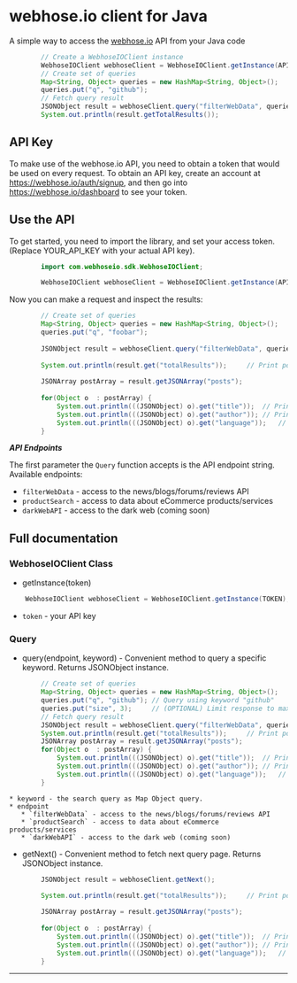 # webhose.io client for Java

A simple way to access the [webhose.io](https://webhose.io) API from your Java code

```java
		// Create a WebhoseIOClient instance
		WebhoseIOClient webhoseClient = WebhoseIOClient.getInstance(API_KEY);
		// Create set of queries
	    Map<String, Object> queries = new HashMap<String, Object>();
	    queries.put("q", "github");
	    // Fetch query result
	    JSONObject result = webhoseClient.query("filterWebData", queries);
		System.out.println(result.getTotalResults());
```
## API Key

To make use of the webhose.io API, you need to obtain a token that would be
used on every request. To obtain an API key, create an account at
https://webhose.io/auth/signup, and then go into
https://webhose.io/dashboard to see your token.


## Use the API

To get started, you need to import the library, and set your access token.
(Replace YOUR_API_KEY with your actual API key).

```java
		import com.webhoseio.sdk.WebhoseIOClient;

		WebhoseIOClient webhoseClient = WebhoseIOClient.getInstance(API_KEY);
```
	
Now you can make a request and inspect the results:

```java
		// Create set of queries
	    Map<String, Object> queries = new HashMap<String, Object>();
	    queries.put("q", "foobar");
	    
	    JSONObject result = webhoseClient.query("filterWebData", queries);
	
		System.out.println(result.get("totalResults")); 	// Print posts count
		
		JSONArray postArray = result.getJSONArray("posts");
		
		for(Object o  : postArray) {
			System.out.println(((JSONObject) o).get("title"));	// Print title
			System.out.println(((JSONObject) o).get("author"));	// Print author
			System.out.println(((JSONObject) o).get("language"));	// Print language
		}		
```
	
	
***API Endpoints***

The first parameter the `Query` function accepts is the API endpoint string. Available endpoints:
* `filterWebData` - access to the news/blogs/forums/reviews API
* `productSearch` - access to data about eCommerce products/services
* `darkWebAPI` - access to the dark web (coming soon)


## Full documentation
### WebhoseIOClient Class

* getInstance(token)

```java
	WebhoseIOClient webhoseClient = WebhoseIOClient.getInstance(TOKEN);
```
  * `token` - your API key
  
  
### Query

* query(endpoint, keyword) - Convenient method to query a specific keyword. Returns JSONObject instance.

```java
		// Create set of queries
	    Map<String, Object> queries = new HashMap<String, Object>();
	    queries.put("q", "github"); // Query using keyword "github"
	    queries.put("size", 3); 	// (OPTIONAL) Limit response to maximum of 3 items
	    // Fetch query result
		JSONObject result = webhoseClient.query("filterWebData", queries);
		System.out.println(result.get("totalResults")); 	// Print posts count		
		JSONArray postArray = result.getJSONArray("posts");
		for(Object o  : postArray) {
			System.out.println(((JSONObject) o).get("title"));	// Print title
			System.out.println(((JSONObject) o).get("author"));	// Print author
			System.out.println(((JSONObject) o).get("language"));	// Print language
		}
```

	* keyword - the search query as Map Object query.
	* endpoint 
	   * `filterWebData` - access to the news/blogs/forums/reviews API
	   * `productSearch` - access to data about eCommerce products/services
	   * `darkWebAPI` - access to the dark web (coming soon)


* getNext() - Convenient method to fetch next query page. Returns JSONObject instance.

```java
		JSONObject result = webhoseClient.getNext();

		System.out.println(result.get("totalResults")); 	// Print posts count
		
		JSONArray postArray = result.getJSONArray("posts");
		
		for(Object o  : postArray) {
			System.out.println(((JSONObject) o).get("title"));	// Print title
			System.out.println(((JSONObject) o).get("author"));	// Print author
			System.out.println(((JSONObject) o).get("language"));	// Print language
		}		
```
  -----------------------------------------------------------------------
  

